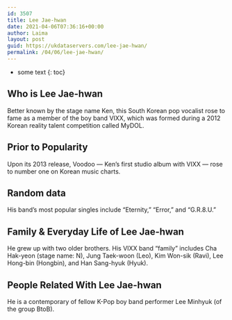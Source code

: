 ```yaml
---
id: 3507
title: Lee Jae-hwan
date: 2021-04-06T07:36:16+00:00
author: Laima
layout: post
guid: https://ukdataservers.com/lee-jae-hwan/
permalink: /04/06/lee-jae-hwan/
---
```


* some text
{: toc}


## Who is Lee Jae-hwan
                  
                  
                  
Better known by the stage name Ken, this South Korean pop vocalist rose to fame as a member of the boy band VIXX, which was formed during a 2012 Korean reality talent competition called MyDOL.
                  
              
            
              
            
                
                
                
## Prior to Popularity
                  
                  
                  
Upon its 2013 release, Voodoo &#8212; Ken&#8217;s first studio album with VIXX &#8212; rose to number one on Korean music charts.
                  
              
            
              
            
                
                
                
## Random data
                  
                  
                  
His band&#8217;s most popular singles include &#8220;Eternity,&#8221; &#8220;Error,&#8221; and &#8220;G.R.8.U.&#8221;
                  
              
            
              
            
                
                
                
## Family & Everyday Life of Lee Jae-hwan
                  
                  
                  
He grew up with two older brothers. His VIXX band &#8220;family&#8221; includes Cha Hak-yeon (stage name: N), Jung Taek-woon (Leo), Kim Won-sik (Ravi), Lee Hong-bin (Hongbin), and Han Sang-hyuk (Hyuk).
                  
              
            
              
            
                
                
                
## People Related With Lee Jae-hwan
                  
                  
                  
He is a contemporary of fellow K-Pop boy band performer Lee Minhyuk (of the group BtoB).
                  
              
            
              
            
                
              
            
              
              
            
            
              
            
          
          
          